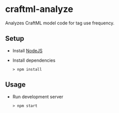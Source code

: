 # craftml-analyze
Analyzes CraftML model code for tag use frequency.

## Setup
* Install [NodeJS](https://nodejs.org/en/)
* Install dependencies

  ```
  > npm install
  ```

## Usage
* Run development server

  ```
  > npm start
  ```
